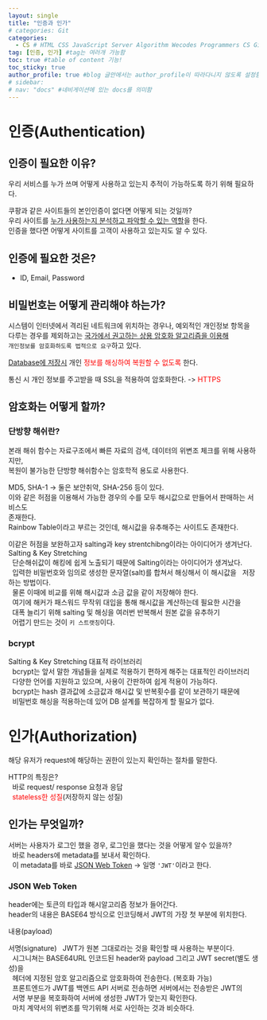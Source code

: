 ```yaml
---
layout: single
title: "인증과 인가"
# categories: Git
categories:
  - CS # HTML CSS JavaScript Server Algorithm Wecodes Programmers CS Github Blog
tag: [인증, 인가] #tag는 여러개 가능함
toc: true #table of content 기능!
toc_sticky: true
author_profile: true #blog 글안에서는 author_profile이 따라다니지 않도록 설정함
# sidebar:
# nav: "docs" #네비게이션에 있는 docs를 의미함
---
```


# 인증(Authentication)

## 인증이 필요한 이유?

우리 서비스를 누가 쓰며 어떻게 사용하고 있는지 추적이 가능하도록 하기 위해 필요하다.

쿠팡과 같은 사이트들의 본인인증이 없다면 어떻게 되는 것일까?  
우리 사이트를 <u>누가 사용하는지 분석하고 파악할 수 있는 역할</u>을 한다.  
인증을 했다면 어떻게 사이트를 고객이 사용하고 있는지도 알 수 있다.

## 인증에 필요한 것은?

- ID, Email, Password

## 비밀번호는 어떻게 관리해야 하는가?

시스템이 인터넷에서 격리된 네트워크에 위치하는 경우나, 예외적인 개인정보 항목을  
다루는 경우를 제외하고는 <u>국가에서 권고하는 상용 암호화 알고리즘을 이용해</u>  
`개인정보를 암호화하도록 법적으로 요구`하고 있다.

<u>Database에 저장시</u> 개인 <span style="color:red">정보를 해싱하여 복원할 수 없도록</span> 한다.

통신 시 개인 정보를 주고받을 때 SSL을 적용하여 암호화한다. -> <span style="color:red">HTTPS</span>

## 암호화는 어떻게 할까?

### 단방향 해쉬란?

본래 해쉬 함수는 자료구조에서 빠른 자료의 검색, 데이터의 위변조 체크를 위해 사용하지만,  
복원이 불가능한 단방향 해쉬함수는 암호학적 용도로 사용한다.

MD5, SHA-1 -> 둘은 보안취약, SHA-256 등이 있다.  
이와 같은 허점을 이용해서 가능한 경우의 수를 모두 해시값으로 만들어서 판매하는 서비스도  
존재한다.  
Rainbow Table이라고 부르는 것인데, 해시값을 유추해주는 사이트도 존재한다.

이같은 허점을 보완하고자 salting과 key strentchibng이라는 아이디어가 생겨난다.  
Salting & Key Stretching  
&nbsp; 단순해쉬값이 해킹에 쉽게 노출되기 때문에 Salting이라는 아이디어가 생겨났다.  
&nbsp; 입력한 비밀번호와 임의로 생성한 문자열(salt)를 합쳐서 해싱해서 이 해시값을
&nbsp; 저장하는 방법이다.  
&nbsp; 물론 이때에 비교를 위해 해시값과 소금 값을 같이 저장해야 한다.  
&nbsp; 여기에 해커가 패스워드 무작위 대입을 통해 해시값을 계산하는데 필요한 시간을  
&nbsp; 대폭 늘리기 위해 salting 및 해싱을 여러번 반복해서 원본 값을 유추하기  
&nbsp; 어렵기 만드는 것이 `키 스트랫칭`이다.

### bcrypt

Salting & Key Stretching 대표적 라이브러리  
&nbsp; bcrypt는 앞서 말한 개념들을 실제로 적용하기 편하게 해주는 대표적인 라이브러리  
&nbsp; 다양한 언어를 지원하고 있으며, 사용이 간판하여 쉽게 적용이 가능하다.  
&nbsp; bcrypt는 hash 결과값에 소금값과 해시값 및 반복횟수를 같이 보관하기 때문에  
&nbsp; 비밀번호 해싱을 적용하는데 있어 DB 설계를 복잡하게 할 필요가 없다.

# 인가(Authorization)

해당 유저가 request에 해당하는 권한이 있는지 확인하는 절차를 말한다.

HTTP의 특징은?  
&nbsp; 바로 request/ response 요청과 응답  
&nbsp; <span style="color:red">stateless한 성질</span>(저장하지 않는 성질)

## 인가는 무엇일까?

서버는 사용자가 로그인 했을 경우, 로그인을 했다는 것을 어떻게 알수 있을까?  
&nbsp; 바로 headers에 metadata를 보내서 확인하다.  
&nbsp; 이 metadata를 바로 <u>JSON Web Token</u> -> 일명 `'JWT'`이라고 한다.

### JSON Web Token

header에는 토큰의 타입과 해시알고리즘 정보가 들어간다.  
header의 내용은 BASE64 방식으로 인코딩해서 JWT의 가장 첫 부분에 위치한다.

내용(payload)

서명(signature)
&nbsp; JWT가 원본 그대로라는 것을 확인할 때 사용하는 부분이다.  
&nbsp; 시그니쳐는 BASE64URL 인코드된 header와 payload 그리고 JWT secret(별도 생성)을  
&nbsp; 헤더에 지정된 암호 알고리즘으로 암호화하여 전송한다. (복호화 가능)  
&nbsp; 프론트엔드가 JWT를 백엔드 API 서버로 전송하면 서버에서는 전송받은 JWT의  
&nbsp; 서명 부분을 복호화하여 서버에 생성한 JWT가 맞는지 확인한다.  
&nbsp; 마치 계약서의 위변조를 막기위해 서로 사인하는 것과 비슷하다.

<!-- ### 2. Link 넣기

```

유형 1: (설명어를 입력) : [gunhee's coding blog](https://gunhee-jeong.github.io/)
유형 2: (URL 자동연결) : <https://gunhee-jeong.github.io/>
유형 3: (동일 파일 내 '문단으로 이동') : [1. Header로 이동](###-1-header)

```

유형 1: (설명어를 입력) : [gunhee's coding blog](https://gunhee-jeong.github.io/)
유형 2: (URL 자동연결) : <https://gunhee-jeong.github.io/>
유형 3: (동일 파일 내 '문단으로 이동') : [1. Header로 이동](#1-header)
유형 3의 방법

1. 특수문자를 제거
2. 스페이스는 -로 바꾸고
3. 대문자는 소문자로!
   그래서 ### 1. Header -> #1-header

## Link: [google][https://www.google.com/]

### 3. 수평선

```

---

```

---

### 4. 라인 바꾸기

```

스페이스바를 2번 눌러주면 다음칸으로
이동할 수 있어요!

```

---

스페이스바를 2번 눌러주면
다음칸으로 이동할 수 있어요!

### 5. list 만들기

```

1. 1번
2. 2번
3. 3번

- 순서없는 list
  - 순서없는 list
    - 순서없는 list

```

1. 1번
2. 2번
3. 3번

- 순서없는 list
  - 순서없는 list
    - 순서없는 list

---

### 6. font 관련

```

**진하게** -> 볼드
_기울여서_ -> 이탤릭체
~~취소선~~ -> 취소선

<ul>밑줄넣기</ul> -> 밑줄
<span style="color:red">빨간 글씨</span> -> 글자색
이것이 `인라인` 입니다 -> 인라인 코드
```

**진하게** -> 볼드
_기울여서_ -> 이탤릭체
~~취소선~~ -> 취소선
<u>밑줄넣기</u> -> 밑줄
<span style="color:red">빨간 글씨</span>
이것이 `인라인` 입니다 -> 인라인 코드

---

### 7. 인용구문

```
> coding
>
> > JavaScript
> >
> > > 내가 프짱!
```

> coding
>
> > JavaScript
> >
> > > 내가 프짱!

---

### 8. 이미지 삽입

```
유형1: ('사이즈를 조절' -> HTML 태그 사용) : <img src="https://gunhee-jeong.github.io/assets/images/blogLogo.png" width="300" height="200">
유형2: (이미지 삽입 후 -> 링크 걸기)
[![이미지](https://gunhee-jeong.github.io/assets/images/blogLogo/blogLogo.png)](https://gunhee-jeong.github.io/)
```

유형1: ('사이즈를 조절' -> HTML 태그 사용) : <img src="https://gunhee-jeong.github.io/assets/images/blogLogo.png" width="300" height="200">
유형2: (이미지 삽입 후 -> 링크 걸기)
[![이미지](https://gunhee-jeong.github.io/assets/images/blogLogo.png)](https://gunhee-jeong.github.io/)

### 9. 표 만들기

```
||국어|영어|
| :--- | ---: | :--: |
|건희 | 100점 | 100점
|철수 | 100점 | 100점
```

|      |  국어 | 영어  |
| :--- | ----: | :---: |
| 건희 | 100점 | 100점 |
| 철수 | 100점 | 100점 |

> - header를 넣고 싶은 경우 ---을 사용하고 :을 이용하여 정렬에 사용함!

### 10. 토글 만들기

```
<details>
<summary>여기를 누르세요</summary>
<div markdown="1">
숨겨진 내용
</div>
</details>
```

<details>
<summary>여기를 누르세요</summary>
<div markdown="1">
숨겨진 내용
</div>
</details> -->

